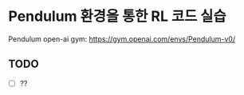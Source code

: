 # Pendulum 환경을 통한 RL 코드 실습

Pendulum open-ai gym: https://gym.openai.com/envs/Pendulum-v0/







## TODO

- [ ] ??



